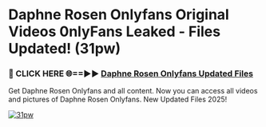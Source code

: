 # Daphne Rosen Onlyfans Original Videos 0nlyFans Leaked - Files Updated! (31pw)

<h3>🔴 CLICK HERE 🌐==►► <a href="https://tinyurl.com/ms9xzufz" rel="nofollow">Daphne Rosen Onlyfans Updated Files</a></h3>

Get Daphne Rosen Onlyfans and all content. Now you can access all videos and pictures of Daphne Rosen Onlyfans. New Updated Files 2025!

[![31pw](https://i.imgur.com/PQ7UWWw.gif)](https://tinyurl.com/ms9xzufz)
